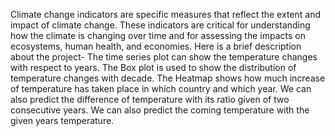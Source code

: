 Climate change indicators are specific measures that reflect the extent and impact of climate change. These indicators are critical for understanding how the climate is changing over time and for assessing the impacts on ecosystems, human health, and economies. 
Here is a brief description about the project-
The time series plot can show the temperature changes with respect to years.
The Box plot is used to show the distribution of temperature changes with decade.
The Heatmap shows how much increase of temperature has taken place in which country and which year.
We can also predict the difference of temperature with its ratio given of two consecutive years.
We can also predict the coming temperature with the given years temperature.
